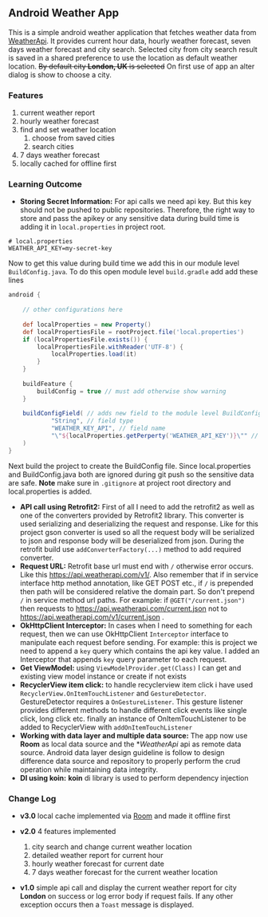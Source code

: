 ## Android Weather App

This is a simple android weather application that fetches weather data from [WeatherApi](https://weatherapi.com). It provides current hour data, hourly weather forecast, seven days weather forecast and city search. Selected city from city search result is saved in a shared preference
to use the location as default weather location. ~~By default city **London, UK** is selected~~ On first use of app an alter dialog is show to choose a city.

### Features

1. current weather report
2. hourly weather forecast
3. find and set weather location
   1. choose from saved cities
   2. search cities
4. 7 days weather forecast
5. locally cached for offline first

### Learning Outcome

- **Storing Secret Information:** For api calls we need api key. But this key should not be pushed to public repositories. Therefore, the right way to store and pass the apikey or any sensitive data during build time is adding it in `local.properties` in project root.
```properties
# local.properties
WEATHER_API_KEY=my-secret-key
```
Now to get this value during build time we add this in our module level `BuildConfig.java`. To do this open module level `build.gradle` add add these lines
```groovy
android {
    
    // other configurations here
    
    def localProperties = new Property()
    def localPropertiesFile = rootProject.file('local.properties')
    if (localPropertiesFile.exists()) {
        localPropertiesFile.withReader('UTF-8') {
            localProperties.load(it)
        }
    }
    
    buildFeature {
        buildConfig = true // must add otherwise show warning
    }
    
    buildConfigField( // adds new field to the module level BuildConfig.java
            "String", // field type
            "WEATHER_KEY_API", // field name
            "\"${localProperties.getPerperty('WEATHER_API_KEY')}\"" // field value, for string must add double quote
    )
}
```
Next build the project to create the BuildConfig file. Since local.properties and BuildConfig.java both are ignored during git push so the sensitive data are safe. 
**Note** make sure in `.gitignore` at project root directory and local.properties is added. 

- **API call using Retrofit2:** First of all I need to add the retrofit2 as well as one of the converters provided by Retrofit2 library. This converter is used serializing and deserializing the request and response. 
Like for this project gson converter is used so all the request body will be serialized to json and response body will be deserialized from json. During the retrofit build use `addConverterFactory(...)` method to add required converter.
- **Request URL:** Retrofit base url must end with `/` otherwise error occurs. Like this https://api.weatherapi.com/v1/. Also remember that if in service interface http method annotation, like GET POST etc., if `/` is prepended then
path will be considered relative the domain part. So don't prepend `/` in service method url paths. For example: if `@GET("/current.json")` then requests to https://api.weatherapi.com/current.json not to https://api.weatherapi.com/v1/current.json .
- **OkHttpClient Interceptor:** In cases when I need to something for each request, then we can use OkHttpClient `Interceptor` interface to manipulate each request before sending. For example: this is project we need to append a `key` query which
contains the api key value. I added an Interceptor that appends `key` query parameter to each request. 
- **Get ViewModel:** using `ViewModelProvider.get(Class)` I can get and existing view model instance or create if not exists
- **RecyclerView item click:** to handle recyclerview item click i have used `RecyclerView.OnItemTouchListener` and `GestureDetector`. GestureDetector requires a `OnGestureListener`. This gesture listener provides different methods to handle different
click events like single click, long click etc. finally an instance of OnItemTouchListener to be added to RecyclerView with `addOnItemTouchListener`
- **Working with data layer and multiple data source:** The app now use **Room** as local data source and the **WeatherApi* api as remote data source. Android data layer design guideline is follow to design difference data source and repository to
properly perform the crud operation while maintaining data integrity.
- **DI using koin:** **koin** di library is used to perform dependency injection

### Change Log
- **v3.0**
 local cache implemented via [Room](https://developer.android.com/training/data-storage/room) and made it offline first

- **v2.0**
 4 features implemented
  1. city search and change current weather location
  2. detailed weather report for current hour
  3. hourly weather forecast for current date
  4. 7 days weather forecast for the current weather location

- **v1.0**
 simple api call and display the current weather report for city **London** on success or log error body if request fails. 
 If any other exception occurs then a `Toast` message is displayed.